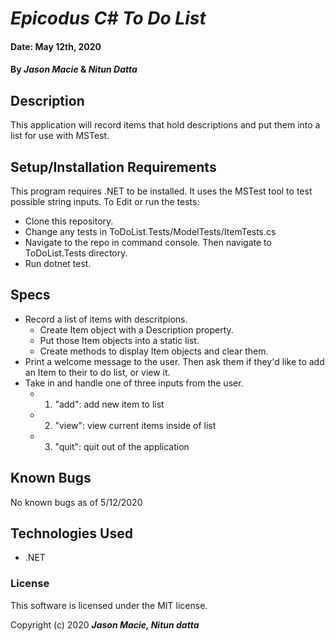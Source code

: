 # _Epicodus C# To Do List_

#### Date: May 12th, 2020
#### By _**Jason Macie**_ & _**Nitun Datta**_

## Description

This application will record items that hold descriptions and put them into a list for use with MSTest.

## Setup/Installation Requirements

This program requires .NET to be installed. It uses the MSTest tool to test possible string inputs.
To Edit or run the tests:

* Clone this repository.
* Change any tests in ToDoList.Tests/ModelTests/ItemTests.cs
* Navigate to the repo in command console. Then navigate to ToDoList.Tests directory.
* Run dotnet test.

## Specs

* Record a list of items with descritpions.
  * Create Item object with a Description property.
  * Put those Item objects into a static list.
  * Create methods to display Item objects and clear them.
* Print a welcome message to the user. Then ask them if they'd like to add an Item to their to do list, or view it.
* Take in and handle one of three inputs from the user.
  * 1. "add": add new item to list
  * 2. "view": view current items inside of list
  * 3. "quit": quit out of the application

## Known Bugs

No known bugs as of 5/12/2020

## Technologies Used

* .NET

### License

This software is licensed under the MIT license.

Copyright (c) 2020 **_Jason Macie, Nitun datta_**